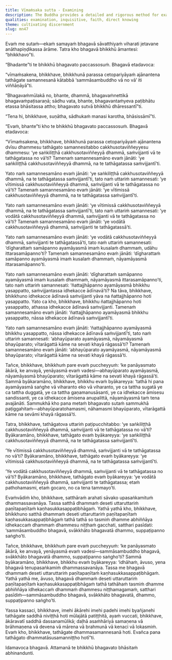 ```yaml
---
title: Vīmaṁsaka sutta - Examining
description: The Buddha provides a detailed and rigorous method for examining a Teacher. By discerning the teacher’s mental qualities, through prolonged observation, questioning, and learning directly, one gradually realizes a certain aspect of the teaching and builds unshakeable confidence in both the teacher and the teachings.
qualities: examination, inquisitive, faith, direct knowing
theme: cultivating discernment
slug: mn47
---
```


Evaṁ me sutaṁ—ekaṁ samayaṁ bhagavā sāvatthiyaṁ viharati jetavane anāthapiṇḍikassa ārāme. Tatra kho bhagavā bhikkhū āmantesi: “bhikkhavo”ti.

“Bhadante”ti te bhikkhū bhagavato paccassosuṁ. Bhagavā etadavoca:

“vīmaṁsakena, bhikkhave, bhikkhunā parassa cetopariyāyaṁ ajānantena tathāgate samannesanā kātabbā ‘sammāsambuddho vā no vā’ iti viññāṇāyā”ti.

“Bhagavaṁmūlakā no, bhante, dhammā, bhagavaṁnettikā bhagavaṁpaṭisaraṇā; sādhu vata, bhante, bhagavantaṁyeva paṭibhātu etassa bhāsitassa attho; bhagavato sutvā bhikkhū dhāressantī”ti.

“Tena hi, bhikkhave, suṇātha, sādhukaṁ manasi karotha, bhāsissāmī”ti.

“Evaṁ, bhante”ti kho te bhikkhū bhagavato paccassosuṁ. Bhagavā etadavoca:

“Vīmaṁsakena, bhikkhave, bhikkhunā parassa cetopariyāyaṁ ajānantena dvīsu dhammesu tathāgato samannesitabbo cakkhusotaviññeyyesu dhammesu: ‘ye saṅkiliṭṭhā cakkhusotaviññeyyā dhammā, saṁvijjanti vā te tathāgatassa no vā’ti? Tamenaṁ samannesamāno evaṁ jānāti: ‘ye saṅkiliṭṭhā cakkhusotaviññeyyā dhammā, na te tathāgatassa saṁvijjantī’ti.

Yato naṁ samannesamāno evaṁ jānāti: ‘ye saṅkiliṭṭhā cakkhusotaviññeyyā dhammā, na te tathāgatassa saṁvijjantī’ti, tato naṁ uttariṁ samannesati: ‘ye vītimissā cakkhusotaviññeyyā dhammā, saṁvijjanti vā te tathāgatassa no vā’ti? Tamenaṁ samannesamāno evaṁ jānāti: ‘ye vītimissā cakkhusotaviññeyyā dhammā, na te tathāgatassa saṁvijjantī’ti.

Yato naṁ samannesamāno evaṁ jānāti: ‘ye vītimissā cakkhusotaviññeyyā dhammā, na te tathāgatassa saṁvijjantī’ti, tato naṁ uttariṁ samannesati: ‘ye vodātā cakkhusotaviññeyyā dhammā, saṁvijjanti vā te tathāgatassa no vā’ti? Tamenaṁ samannesamāno evaṁ jānāti: ‘ye vodātā cakkhusotaviññeyyā dhammā, saṁvijjanti te tathāgatassā’ti.

Yato naṁ samannesamāno evaṁ jānāti: ‘ye vodātā cakkhusotaviññeyyā dhammā, saṁvijjanti te tathāgatassā’ti, tato naṁ uttariṁ samannesati: ‘dīgharattaṁ samāpanno ayamāyasmā imaṁ kusalaṁ dhammaṁ, udāhu ittarasamāpanno’ti? Tamenaṁ samannesamāno evaṁ jānāti: ‘dīgharattaṁ samāpanno ayamāyasmā imaṁ kusalaṁ dhammaṁ, nāyamāyasmā ittarasamāpanno’ti.

Yato naṁ samannesamāno evaṁ jānāti: ‘dīgharattaṁ samāpanno ayamāyasmā imaṁ kusalaṁ dhammaṁ, nāyamāyasmā ittarasamāpanno’ti, tato naṁ uttariṁ samannesati: ‘ñattajjhāpanno ayamāyasmā bhikkhu yasappatto, saṁvijjantassa idhekacce ādīnavā’ti? Na tāva, bhikkhave, bhikkhuno idhekacce ādīnavā saṁvijjanti yāva na ñattajjhāpanno hoti yasappatto. Yato ca kho, bhikkhave, bhikkhu ñattajjhāpanno hoti yasappatto, athassa idhekacce ādīnavā saṁvijjanti. Tamenaṁ samannesamāno evaṁ jānāti: ‘ñattajjhāpanno ayamāyasmā bhikkhu yasappatto, nāssa idhekacce ādīnavā saṁvijjantī’ti.

Yato naṁ samannesamāno evaṁ jānāti: ‘ñattajjhāpanno ayamāyasmā bhikkhu yasappatto, nāssa idhekacce ādīnavā saṁvijjantī’ti, tato naṁ uttariṁ samannesati: ‘abhayūparato ayamāyasmā, nāyamāyasmā bhayūparato; vītarāgattā kāme na sevati khayā rāgassā’ti? Tamenaṁ samannesamāno evaṁ jānāti: ‘abhayūparato ayamāyasmā, nāyamāyasmā bhayūparato; vītarāgattā kāme na sevati khayā rāgassā’ti.

Tañce, bhikkhave, bhikkhuṁ pare evaṁ puccheyyuṁ: ‘ke panāyasmato ākārā, ke anvayā, yenāyasmā evaṁ vadesi—abhayūparato ayamāyasmā, nāyamāyasmā bhayūparato; vītarāgattā kāme na sevati khayā rāgassā’ti. Sammā byākaramāno, bhikkhave, bhikkhu evaṁ byākareyya: ‘tathā hi pana ayamāyasmā saṅghe vā viharanto eko vā viharanto, ye ca tattha sugatā ye ca tattha duggatā, ye ca tattha gaṇamanusāsanti, ye ca idhekacce āmisesu sandissanti, ye ca idhekacce āmisena anupalittā, nāyamāyasmā taṁ tena avajānāti. Sammukhā kho pana metaṁ bhagavato sutaṁ sammukhā paṭiggahitaṁ—abhayūparatohamasmi, nāhamasmi bhayūparato, vītarāgattā kāme na sevāmi khayā rāgassā’ti.

Tatra, bhikkhave, tathāgatova uttariṁ paṭipucchitabbo: ‘ye saṅkiliṭṭhā cakkhusotaviññeyyā dhammā, saṁvijjanti vā te tathāgatassa no vā’ti? Byākaramāno, bhikkhave, tathāgato evaṁ byākareyya: ‘ye saṅkiliṭṭhā cakkhusotaviññeyyā dhammā, na te tathāgatassa saṁvijjantī’ti.

‘Ye vītimissā cakkhusotaviññeyyā dhammā, saṁvijjanti vā te tathāgatassa no vā’ti? Byākaramāno, bhikkhave, tathāgato evaṁ byākareyya: ‘ye vītimissā cakkhusotaviññeyyā dhammā, na te tathāgatassa saṁvijjantī’ti.

‘Ye vodātā cakkhusotaviññeyyā dhammā, saṁvijjanti vā te tathāgatassa no vā’ti? Byākaramāno, bhikkhave, tathāgato evaṁ byākareyya: ‘ye vodātā cakkhusotaviññeyyā dhammā, saṁvijjanti te tathāgatassa; etaṁ pathohamasmi, etaṁ gocaro, no ca tena tammayo’ti.

Evaṁvādiṁ kho, bhikkhave, satthāraṁ arahati sāvako upasaṅkamituṁ dhammassavanāya. Tassa satthā dhammaṁ deseti uttaruttariṁ paṇītapaṇītaṁ kaṇhasukkasappaṭibhāgaṁ. Yathā yathā kho, bhikkhave, bhikkhuno satthā dhammaṁ deseti uttaruttariṁ paṇītapaṇītaṁ kaṇhasukkasappaṭibhāgaṁ tathā tathā so tasmiṁ dhamme abhiññāya idhekaccaṁ dhammaṁ dhammesu niṭṭhaṁ gacchati, satthari pasīdati: ‘sammāsambuddho bhagavā, svākkhāto bhagavatā dhammo, suppaṭipanno saṅgho’ti.

Tañce, bhikkhave, bhikkhuṁ pare evaṁ puccheyyuṁ: ‘ke panāyasmato ākārā, ke anvayā, yenāyasmā evaṁ vadesi—sammāsambuddho bhagavā, svākkhāto bhagavatā dhammo, suppaṭipanno saṅgho’ti? Sammā byākaramāno, bhikkhave, bhikkhu evaṁ byākareyya: ‘idhāhaṁ, āvuso, yena bhagavā tenupasaṅkamiṁ dhammassavanāya. Tassa me bhagavā dhammaṁ deseti uttaruttariṁ paṇītapaṇītaṁ kaṇhasukkasappaṭibhāgaṁ. Yathā yathā me, āvuso, bhagavā dhammaṁ deseti uttaruttariṁ paṇītapaṇītaṁ kaṇhasukkasappaṭibhāgaṁ tathā tathāhaṁ tasmiṁ dhamme abhiññāya idhekaccaṁ dhammaṁ dhammesu niṭṭhamagamaṁ, satthari pasīdiṁ—sammāsambuddho bhagavā, svākkhāto bhagavatā, dhammo, suppaṭipanno saṅgho’ti.

Yassa kassaci, bhikkhave, imehi ākārehi imehi padehi imehi byañjanehi tathāgate saddhā niviṭṭhā hoti mūlajātā patiṭṭhitā, ayaṁ vuccati, bhikkhave, ākāravatī saddhā dassanamūlikā; daḷhā asaṁhāriyā samaṇena vā brāhmaṇena vā devena vā mārena vā brahmunā vā kenaci vā lokasmiṁ. Evaṁ kho, bhikkhave, tathāgate dhammasamannesanā hoti. Evañca pana tathāgato dhammatāsusamanniṭṭho hotī”ti.

Idamavoca bhagavā. Attamanā te bhikkhū bhagavato bhāsitaṁ abhinandunti.
